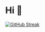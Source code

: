 # Hi 👋

[![GitHub Streak](https://streak-stats.demolab.com?user=xunder-matth&theme=material&date_format=j%20M%5B%20Y%5D&mode=weekly)](https://git.io/streak-stats)
